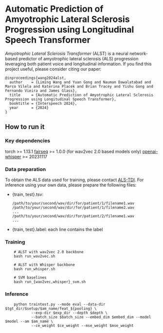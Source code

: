 # Automatic Prediction of Amyotrophic Lateral Sclerosis Progression using Longitudinal Speech Transformer

*Amyotrophic Lateral Sclerosis Transformer* (ALST) is a neural network-based predictor of amyotrophic lateral sclerosis (ALS) progression leveraging both patient voice and longitudinal information.
If you find this project useful, please consider citing our paper:
~~~~
@inproceedings{wang2024alst,
  author    = {Liming Wang and Yuan Gong and Nauman Dawalatabad and Marco Vilela and Katerina Placek and Brian Tracey and Yishu Gong and Fernando Vieira and James Glass},
  title     = {Automatic Prediction of Amyotrophic Lateral Sclerosis Progression using Longitudinal Speech Transformer},
  booktitle = {Interspeech 2024},
  year      = {2024}
}
~~~~

## How to run it
### Key dependencies
torch >= 1.13.1
[fairseq](https://github.com/pytorch/fairseq) >= 1.0.0 (for wav2vec 2.0 based models only)
[openai-whisper](https://github.com/openai/whisper) >= 20231117

### Data preparation
To obtain the ALS data used for training, please contact [ALS-TDI](https://www.als.net/). For inference using your own data, please prepare the following files:
- {train, test}.tsv:
  ~~~
  /path/to/your/second/wav/dir/for/patient/1/filename1.wav
  /path/to/your/second/wav/dir/for/patient/1/filename2.wav
  ...
  /path/to/your/second/wav/dir/for/patient/2/filename1.wav
  ...
  ~~~
- {train, test}.label: each line contains the label

### Training
~~~~
    # ALST with wav2vec 2.0 backbone
    bash run_wav2vec.sh

    # ALST with Whisper backbone
    bash run_whisper.sh

    # SVM baselines
    bash run_{wav2vec,whisper}_svm.sh
~~~~
### Inference
~~~~
    python traintest.py --mode eval --data-dir $tgt_dir/$setup/$am_name/feat_${pooling} \
            --exp-dir $exp_dir --depth $depth \
            --batch_size $batch_size --embed_dim $embed_dim --model $model --am $am_name \
	        --ce_weight $ce_weight --mse_weight $mse_weight 
~~~~
